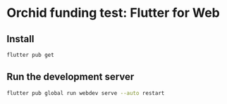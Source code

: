 # Orchid funding test: Flutter for Web

## Install

```bash
flutter pub get
```

## Run the development server

```bash
flutter pub global run webdev serve --auto restart
```
